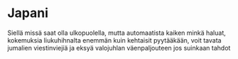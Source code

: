 # Japani

Siellä missä saat
olla ulkopuolella, mutta
automaatista kaiken minkä haluat,
kokemuksia liukuhihnalta
enemmän kuin kehtaisit pyytääkään, voit
tavata jumalien viestinviejiä ja
eksyä valojuhlan väenpaljouteen
jos suinkaan tahdot